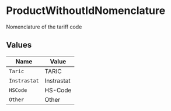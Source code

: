 # ProductWithoutIdNomenclature

Nomenclature of the tariff code


## Values

| Name         | Value        |
| ------------ | ------------ |
| `Taric`      | TARIC        |
| `Instrastat` | Instrastat   |
| `HSCode`     | HS-Code      |
| `Other`      | Other        |